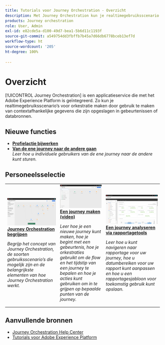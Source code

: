 ```yaml
---
title: Tutorials voor Journey Orchestration - Overzicht
description: Met Journey Orchestration kun je realtimegebruiksscenario’s voor orkestratie maken door gebruik te maken van contextafhankelijke gegevens die zijn opgeslagen in gebeurtenissen of databronnen
products: Journey orchestration
role: User, Admin
exl-id: e82cde5a-d100-49d7-bea1-5b6d11c1193f
source-git-commit: a549754dd3fbffb7b45a7d66db6778bceb13ef7d
workflow-type: ht
source-wordcount: '205'
ht-degree: 100%

---
```


# Overzicht

[!UICONTROL Journey Orchestration] is een applicatieservice die met het Adobe Experience Platform is geïntegreerd. Zo kun je realtimegebruiksscenario’s voor orkestratie maken door gebruik te maken van contextafhankelijke gegevens die zijn opgeslagen in gebeurtenissen of databronnen.

## Nieuwe functies

* **[Profielactie bijwerken](/help/building-a-journey/update-profile-action.md)**
* **[Van de ene journey naar de andere gaan](/help/building-a-journey/jumping-to-another-journey.md)**
   <br>
   *Leer hoe u individuele gebruikers van de ene journey naar de andere kunt sturen.*

## Personeelsselectie

<table>
<tr>
  <td>
    <a href="./understanding-journey-orchestration.md">
      <img alt="Journey Orchestration begrijpen" src="./assets/journey-orchestration-example.png"/>
    </a>
    <div>
      <a href="./understanding-journey-orchestration.md">
    <strong>Journey Orchestration begrijpen</strong>
    </a>
    </div>
    <p>
    <em>Begrijp het concept van Journey Orchestration, de soorten gebruiksscenario’s die mogelijk zijn en de belangrijkste elementen van hoe Journey Orchestration werkt.</em>
    <p>
  </td>
  <td>
    <a href="./building-a-journey/creating-a-journey.md">
        <img alt="Een journey maken (video)" src="./assets/journey34.png"/>
    </a>
    <div>
      <a href="./building-a-journey/creating-a-journey.md">
    <strong>Een journey maken (video)</strong>
    </a>
    </div>
    <p>
    <em>Leer hoe je een nieuwe journey kunt maken, hoe je begint met een gebeurtenis, hoe je orkestraties gebruikt om de flow en het tijdstip van een journey te bepalen en hoe je acties kunt gebruiken om in te grijpen op bepaalde punten van de journey.</em>
    <p>
  </td>
  <td>
   <a href="./analyze-a-journey-via-reporting-tools.md">
      <img alt="Een journey analyseren via rapportagetools" src="./assets/dynamic_report_journey_8.png" />
    </a>
    <div>
      <a href="./analyze-a-journey-via-reporting-tools.md">
    <strong>Een journey analyseren via rapportagetools</strong>
    </a>
    </div>
    <p>
    <em>Leer hoe u kunt navigeren naar rapportage voor uw journey, hoe u datumbereiken voor uw rapport kunt aanpassen en hoe u een rapportagesjabloon voor toekomstig gebruik kunt opslaan. </em>
    <p>
  </td>
</tr>
</table>

## Aanvullende bronnen

* [Journey Orchestration Help Center](https://experienceleague.adobe.com/docs/journeys/using/journey-orchestration-home.html?lang=nl)
* [Tutorials voor Adobe Experience Platform](https://experienceleague.adobe.com/docs/platform-learn/tutorials/overview.html?lang=nl)
